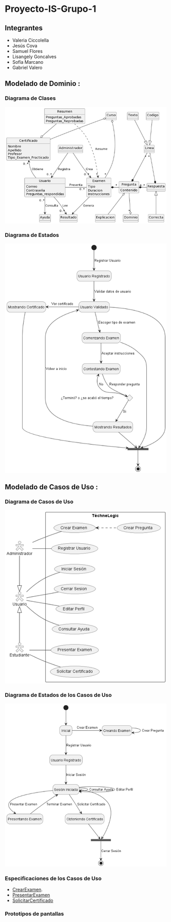 # Proyecto-IS-Grupo-1
## Integrantes
* Valeria Ciccolella
* Jesús Cova
* Samuel Flores
* Lisangely Goncalves
* Sofía Marcano
* Gabriel Valero
## Modelado de Dominio : 
### Diagrama de Clases
![Modelado de Dominio : Diagrama de Clases](out/docs/scenariosView/DomainClassDiagram/Project-ClassDiagram.png)
### Diagrama de Estados
![Modelado de Dominio : Diagrama de Estados](out/docs/scenariosView/StateDiagram/Project-StateDiagram.png)
## Modelado de Casos de Uso : 
### Diagrama de Casos de Uso
![Modelado de Casos de Uso : Diagrama de Casos de Uso](out/docs/scenariosView/UseCaseDiagram/Project-UseCaseDiagram.png)
### Diagrama de Estados de los Casos de Uso
![Modelado de Casos de Uso : Diagrama de Estado de los Casos de Uso](out/docs/scenariosView/UseCaseStateDiagram/Project-UseCaseStateDiagram.png)
### Especificaciones de los Casos de Uso
- [CrearExamen](/docs/scenariosView/CUCrearExamen.pdf).
- [PresentarExamen](/docs/scenariosView/CUPresentarExamen.pdf)
- [SolicitarCertificado](/docs/scenariosView/CUSolicitarCertificado.pdf)
### Prototipos de pantallas
